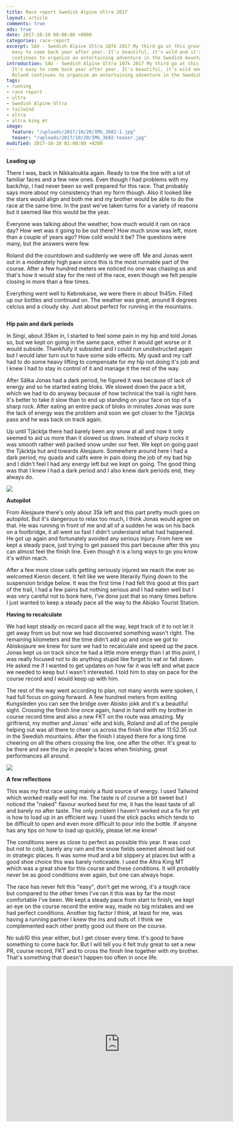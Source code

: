 ```yaml
---
title: Race report Swedish Alpine Ultra 2017
layout: article
comments: true
ads: true
date: 2017-10-20 00:00:00 +0000
categories: race-report
excerpt: SAU - Swedish Alpine Ultra 107k 2017 My third go at this great race. It's
  easy to come back year after year. It's beautiful, it's wild and it's fun. Roland
  continues to organize an entertaining adventure in the Swedish mountains.
introduction: SAU - Swedish Alpine Ultra 107k 2017 My third go at this great race.
  It's easy to come back year after year. It's beautiful, it's wild and it's fun.
  Roland continues to organize an entertaining adventure in the Swedish mountains.
tags:
- running
- race report
- ultra
- Swedish Alpine Ultra
- tailwind
- altra
- altra king mt
image:
  feature: "/uploads/2017/10/20/IMG_3682-1.jpg"
  teaser: "/uploads/2017/10/20/IMG_3682-teaser.jpg"
modified: 2017-10-20 01:00:00 +0200
---
```



**Leading up**

There I was, back in Nikkaloukta again. Ready to toe the line with a lot of familiar faces and a few new ones. Even though I had problems with my back/hip, I had never been so well prepared for this race. That probably says more about my consistency than my form though. Also it looked like the stars would align and both me and my brother would be able to do the race at the same time. In the past we've taken turns for a variety of reasons but it seemed like this would be the year.

Everyone was talking about the weather, how much would it rain on race day? How wet was it going to be out there? How much snow was left, more than a couple of years ago? How cold would it be? The questions were many, but the answers were few.

Roland did the countdown and suddenly we were off. Me and Jonas went out in a moderately high pace since this is the most runnable part of the course. After a few hundred meters we noticed no one was chasing us and that's how it would stay for the rest of the race, even though we felt people closing in more than a few times.

Everything went well to Kebnekaise, we were there in about 1h45m. Filled up our bottles and continued on. The weather was great, around 8 degrees celcius and a cloudy sky. Just about perfect for running in the mountains.

<img src="/uploads/2017/10/20/IMG_3599.jpg" title="" style="">

**Hip pain and dark periods**

In Singi, about 35km in, I started to feel some pain in my hip and told Jonas so, but we kept on going in the same pace, either it would get worse or it would subside. Thankfully it subsided and I could run unobstructed again but I would later turn out to have some side effects. My quad and my calf had to do some heavy lifting to compensate for my hip not doing it's job and I knew I had to stay in control of it and manage it the rest of the way.

After Sälka Jonas had a dark period, he figured it was because of lack of energy and so he started eating bloks. We slowed down the pace a bit, which we had to do anyway because of how technical the trail is right here. It's better to take it slow than to end up standing on your face on top of a sharp rock. After eating an entire pack of bloks in minutes Jonas was sure the lack of energy was the problem and soon we got closer to the Tjäcktja pass and he was back on track again.

Up until Tjäcktja there had barely been any snow at all and now it only seemed to aid us more than it slowed us down. Instead of sharp rocks it was smooth rather well packed snow under our feet. We kept on going past the Tjäcktja hut and towards Alesjaure. Somewhere around here I had a dark period, my quads and calfs were in pain doing the job of my bad hip and I didn't feel I had any energy left but we kept on going. The good thing was that I knew I had a dark period and I also knew dark periods end, they always do.

![](/uploads/2017/10/20/IMG_3674-1.jpg)

**Autopilot**

From Alesjaure there's only about 35k left and this part pretty much goes on autopilot. But it's dangerous to relax too much, I think Jonas would agree on that. He was running in front of me and all of a sudden he was on his back on a footbridge, it all went so fast I didn't understand what had happened. He got up again and fortunately avoided any serious injury. From here we kept a steady pace, just trying to get passed this part because after this you can almost feel the finish line. Even though it is a long ways to go you know it's within reach.

After a few more close calls getting seriously injured we reach the ever so welcomed Kieron decent. It felt like we were literarily flying down to the suspension bridge below. It was the first time I had felt this good at this part of the trail, I had a few pains but nothing serious and I had eaten well but I was very careful not to bonk here, I've done just that so many times before. I just wanted to keep a steady pace all the way to the Abisko Tourist Station.

**Having to recalculate**

We had kept steady on record pace all the way, kept track of it to not let it get away from us but now we had discovered something wasn't right. The remaining kilometers and the time didn't add up and once we got to Abiskojaure we knew for sure we had to recalculate and speed up the pace. Jonas kept us on track since he had a little more energy than I at this point, I was really focused not to do anything stupid like forget to eat or fall down. He asked me if I wanted to get updates on how far it was left and what pace we needed to keep but I wasn't interested. I told him to stay on pace for the course record and I would keep up with him.

The rest of the way went according to plan, not many words were spoken, I had full focus on going forward. A few hundred meters from exiting Kungsleden you can see the bridge over Abisko jokk and it's a beautiful sight. Crossing the finish line once again, hand in hand with my brother in course record time and also a new FKT on the route was amazing. My girlfriend, my mother and Jonas' wife and kids, Roland and all of the people helping out was all there to cheer us across the finish line after 11:52.35 out in the Swedish mountains. After the finish I stayed there for a long time cheering on all the others crossing the line, one after the other. It's great to be there and see the joy in people's faces when finishing, great performances all around.

![](/uploads/2017/10/20/IMG_3697-1.jpg)

**A few reflections**

This was my first race using mainly a fluid source of energy. I used Tailwind which worked really well for me. The taste is of course a bit sweet but I noticed the "naked" flavour worked best for me, it has the least taste of all and barely no after taste. The only problem I haven't worked out a fix for yet is how to load up in an efficient way. I used the stick packs which tends to be difficult to open and even more difficult to pour into the bottle. If anyone has any tips on how to load up quickly, please let me know!

The conditions were as close to perfect as possible this year. It was cool but not to cold, barely any rain and the snow fields seemed almost laid out in strategic places. It was some mud and a bit slippery at places but with a good shoe choice this was barely noticeable. I used the Altra King MT which was a great shoe for this course and these conditions. It will probably never be as good conditions ever again, but one can always hope.

The race has never felt this "easy", don't get me wrong, it's a tough race but compared to the other times I've ran it this was by far the most comfortable I've been. We kept a steady pace from start to finish, we kept an eye on the course record the entire way, made no big mistakes and we had perfect conditions. Another big factor I think, at least for me, was having a running partner I knew the ins and outs of. I think we complemented each other pretty good out there on the course.

No sub10 this year either, but I get closer every time. It's good to have something to come back for. But I will tell you it felt truly great to set a new PR, course record, FKT and to cross the finish line together with my brother. That's something that doesn't happen too often in once life.

<iframe height='405' width='590' frameborder='0' allowtransparency='true' scrolling='no' src='https://www.strava.com/activities/1085542975/embed/6f04a4ad56f0134ca4d7754682701f708a86c954'></iframe>